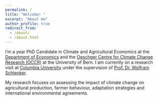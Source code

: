 ```yaml
---
permalink: /
title: "Welcome! "
excerpt: "About me"
author_profile: true
redirect_from: 
  - /about/
  - /about.html
---
```


I’m a year PhD Candidate in Climate and Agricultural Economics at the <a href="https://www.vwi.unibe.ch/index_eng.html">Department of Economics</a> and the <a href="https://www.oeschger.unibe.ch">Oeschger Centre for Climate Change Research (OCCR)</a> at the University of Bern. I am currently on a research visit at <a href="https://www.columbia.edu">Columbia University</a> under the supervision of <a href="http://www.columbia.edu/~ws2162/">Prof. Dr. Wolfram Schlenker</a>.

My research focuses on assessing the impact of climate change on agricultural production, farmer behaviour, adaptation strategies and international environmental agreements.

